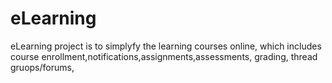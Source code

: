 # eLearning
eLearning project is to simplyfy the learning courses online, which includes course enrollment,notifications,assignments,assessments, grading, thread gruops/forums,
